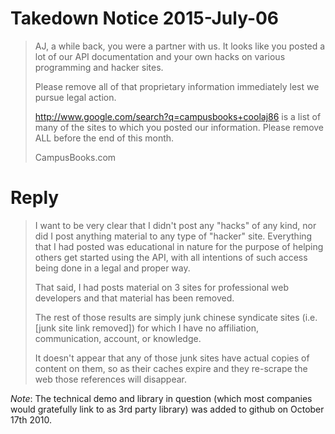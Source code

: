 <!--
Apparently not everyone likes it when you show a technical demo
of using their API or write a library and a getting started guide
to help their users... yikes!
-->

Takedown Notice 2015-July-06
===============

> AJ, a while back, you were a partner with us.
> It looks like you posted a lot of our API documentation
> and your own hacks on various programming and hacker sites.
>
> Please remove all of that proprietary information immediately
> lest we pursue legal action.
>
> http://www.google.com/search?q=campusbooks+coolaj86 is a list
> of many of the sites to which you posted our information.
> Please remove ALL before the end of this month.
>
> CampusBooks.com

Reply
=====

> I want to be very clear that I didn't post any "hacks" of any kind, nor did I post anything material to any type of "hacker" site. Everything that I had posted was educational in nature for the purpose of helping others get started using the API, with all intentions of such access being done in a legal and proper way.
>
> That said, I had posts material on 3 sites for professional web developers and that material has been removed.
>
> The rest of those results are simply junk chinese syndicate sites (i.e. [junk site link removed]) for which I have no affiliation, communication, account, or knowledge.
>
> It doesn't appear that any of those junk sites have actual copies of content on them, so as their caches expire and they re-scrape the web those references will disappear.

*Note*: The technical demo and library in question (which most companies would gratefully link to as 3rd party library) was added to github on October 17th 2010.
